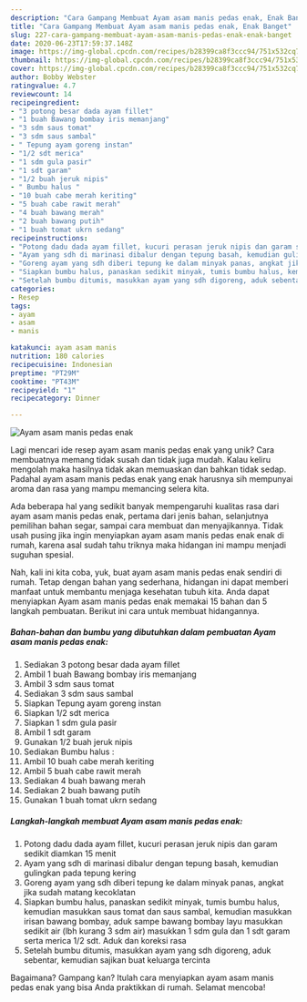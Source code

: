 ```yaml
---
description: "Cara Gampang Membuat Ayam asam manis pedas enak, Enak Banget"
title: "Cara Gampang Membuat Ayam asam manis pedas enak, Enak Banget"
slug: 227-cara-gampang-membuat-ayam-asam-manis-pedas-enak-enak-banget
date: 2020-06-23T17:59:37.148Z
image: https://img-global.cpcdn.com/recipes/b28399ca8f3ccc94/751x532cq70/ayam-asam-manis-pedas-enak-foto-resep-utama.jpg
thumbnail: https://img-global.cpcdn.com/recipes/b28399ca8f3ccc94/751x532cq70/ayam-asam-manis-pedas-enak-foto-resep-utama.jpg
cover: https://img-global.cpcdn.com/recipes/b28399ca8f3ccc94/751x532cq70/ayam-asam-manis-pedas-enak-foto-resep-utama.jpg
author: Bobby Webster
ratingvalue: 4.7
reviewcount: 14
recipeingredient:
- "3 potong besar dada ayam fillet"
- "1 buah Bawang bombay iris memanjang"
- "3 sdm saus tomat"
- "3 sdm saus sambal"
- " Tepung ayam goreng instan"
- "1/2 sdt merica"
- "1 sdm gula pasir"
- "1 sdt garam"
- "1/2 buah jeruk nipis"
- " Bumbu halus "
- "10 buah cabe merah keriting"
- "5 buah cabe rawit merah"
- "4 buah bawang merah"
- "2 buah bawang putih"
- "1 buah tomat ukrn sedang"
recipeinstructions:
- "Potong dadu dada ayam fillet, kucuri perasan jeruk nipis dan garam sedikit diamkan 15 menit"
- "Ayam yang sdh di marinasi dibalur dengan tepung basah, kemudian gulingkan pada tepung kering"
- "Goreng ayam yang sdh diberi tepung ke dalam minyak panas, angkat jika sudah matang kecoklatan"
- "Siapkan bumbu halus, panaskan sedikit minyak, tumis bumbu halus, kemudian masukkan saus tomat dan saus sambal, kemudian masukkan irisan bawang bombay, aduk sampe bawang bombay layu masukkan sedikit air (lbh kurang 3 sdm air) masukkan 1 sdm gula dan 1 sdt garam serta merica 1/2 sdt. Aduk dan koreksi rasa"
- "Setelah bumbu ditumis, masukkan ayam yang sdh digoreng, aduk sebentar, kemudian sajikan buat keluarga tercinta"
categories:
- Resep
tags:
- ayam
- asam
- manis

katakunci: ayam asam manis 
nutrition: 180 calories
recipecuisine: Indonesian
preptime: "PT29M"
cooktime: "PT43M"
recipeyield: "1"
recipecategory: Dinner

---
```



![Ayam asam manis pedas enak](https://img-global.cpcdn.com/recipes/b28399ca8f3ccc94/751x532cq70/ayam-asam-manis-pedas-enak-foto-resep-utama.jpg)

Lagi mencari ide resep ayam asam manis pedas enak yang unik? Cara membuatnya memang tidak susah dan tidak juga mudah. Kalau keliru mengolah maka hasilnya tidak akan memuaskan dan bahkan tidak sedap. Padahal ayam asam manis pedas enak yang enak harusnya sih mempunyai aroma dan rasa yang mampu memancing selera kita.

Ada beberapa hal yang sedikit banyak mempengaruhi kualitas rasa dari ayam asam manis pedas enak, pertama dari jenis bahan, selanjutnya pemilihan bahan segar, sampai cara membuat dan menyajikannya. Tidak usah pusing jika ingin menyiapkan ayam asam manis pedas enak enak di rumah, karena asal sudah tahu triknya maka hidangan ini mampu menjadi suguhan spesial.




Nah, kali ini kita coba, yuk, buat ayam asam manis pedas enak sendiri di rumah. Tetap dengan bahan yang sederhana, hidangan ini dapat memberi manfaat untuk membantu menjaga kesehatan tubuh kita. Anda dapat menyiapkan Ayam asam manis pedas enak memakai 15 bahan dan 5 langkah pembuatan. Berikut ini cara untuk membuat hidangannya.

<!--inarticleads1-->

##### Bahan-bahan dan bumbu yang dibutuhkan dalam pembuatan Ayam asam manis pedas enak:

1. Sediakan 3 potong besar dada ayam fillet
1. Ambil 1 buah Bawang bombay iris memanjang
1. Ambil 3 sdm saus tomat
1. Sediakan 3 sdm saus sambal
1. Siapkan  Tepung ayam goreng instan
1. Siapkan 1/2 sdt merica
1. Siapkan 1 sdm gula pasir
1. Ambil 1 sdt garam
1. Gunakan 1/2 buah jeruk nipis
1. Sediakan  Bumbu halus :
1. Ambil 10 buah cabe merah keriting
1. Ambil 5 buah cabe rawit merah
1. Sediakan 4 buah bawang merah
1. Sediakan 2 buah bawang putih
1. Gunakan 1 buah tomat ukrn sedang




<!--inarticleads2-->

##### Langkah-langkah membuat Ayam asam manis pedas enak:

1. Potong dadu dada ayam fillet, kucuri perasan jeruk nipis dan garam sedikit diamkan 15 menit
1. Ayam yang sdh di marinasi dibalur dengan tepung basah, kemudian gulingkan pada tepung kering
1. Goreng ayam yang sdh diberi tepung ke dalam minyak panas, angkat jika sudah matang kecoklatan
1. Siapkan bumbu halus, panaskan sedikit minyak, tumis bumbu halus, kemudian masukkan saus tomat dan saus sambal, kemudian masukkan irisan bawang bombay, aduk sampe bawang bombay layu masukkan sedikit air (lbh kurang 3 sdm air) masukkan 1 sdm gula dan 1 sdt garam serta merica 1/2 sdt. Aduk dan koreksi rasa
1. Setelah bumbu ditumis, masukkan ayam yang sdh digoreng, aduk sebentar, kemudian sajikan buat keluarga tercinta




Bagaimana? Gampang kan? Itulah cara menyiapkan ayam asam manis pedas enak yang bisa Anda praktikkan di rumah. Selamat mencoba!
